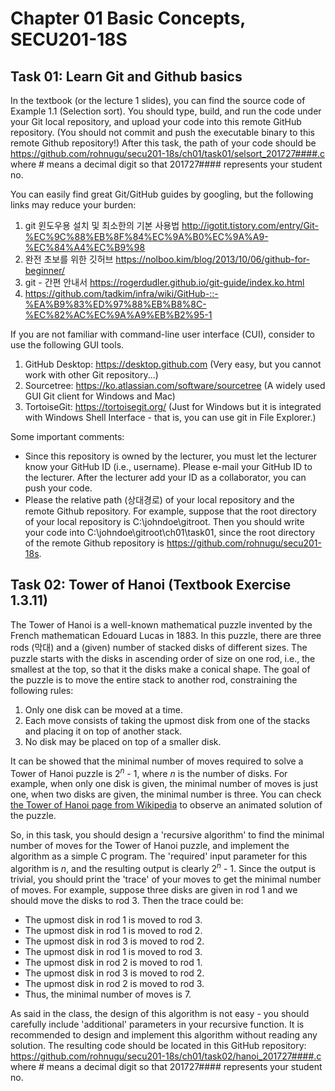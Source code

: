 # Chapter 01 Basic Concepts, SECU201-18S

## Task 01: Learn Git and Github basics
In the textbook (or the lecture 1 slides), you can find the source code of Example 1.1 (Selection sort).
You should type, build, and run the code under your Git local repository, and upload your code into this remote GitHub repository.
(You should not commit and push the executable binary to this remote Github repository!)
After this task, the path of your code should be https://github.com/rohnugu/secu201-18s/ch01/task01/selsort_201727####.c where # means a decimal digit so that 201727#### represents your student no.

You can easily find great Git/GitHub guides by googling, but the following links may reduce your burden:
1. git 윈도우용 설치 및 최소한의 기본 사용법 http://igotit.tistory.com/entry/Git-%EC%9C%88%EB%8F%84%EC%9A%B0%EC%9A%A9-%EC%84%A4%EC%B9%98
2. 완전 초보를 위한 깃허브 https://nolboo.kim/blog/2013/10/06/github-for-beginner/
3. git - 간편 안내서 https://rogerdudler.github.io/git-guide/index.ko.html
4. https://github.com/tadkim/infra/wiki/GitHub-::-%EA%B9%83%ED%97%88%EB%B8%8C-%EC%82%AC%EC%9A%A9%EB%B2%95-1

If you are not familiar with command-line user interface (CUI), consider to use the following GUI tools.
1. GitHub Desktop: https://desktop.github.com (Very easy, but you cannot work with other Git repository...)
2. Sourcetree: https://ko.atlassian.com/software/sourcetree (A widely used GUI Git client for Windows and Mac)
3. TortoiseGit: https://tortoisegit.org/ (Just for Windows but it is integrated with Windows Shell Interface - that is, you can use git in File Explorer.)

Some important comments:
* Since this repository is owned by the lecturer, you must let the lecturer know your GitHub ID (i.e., username). Please e-mail your GitHub ID to the lecturer. After the lecturer add your ID as a collaborator, you can push your code.
* Please the relative path (상대경로) of your local repository and the remote Github repository. For example, suppose that the root directory of your local repository is C:\johndoe\gitroot. Then you should write your code into C:\johndoe\gitroot\ch01\task01, since the root directory of the remote Github repository is https://github.com/rohnugu/secu201-18s.

## Task 02: Tower of Hanoi (Textbook Exercise 1.3.11)
The Tower of Hanoi is a well-known mathematical puzzle invented by the French mathematican Edouard Lucas in 1883. In this puzzle, there are three rods (막대) and a (given) number of stacked disks of different sizes. The puzzle starts with the disks in ascending order of size on one rod, i.e., the smallest at the top, so that it the disks make a conical shape. The goal of the puzzle is to move the entire stack to another rod, constraining the following rules:
1. Only one disk can be moved at a time.
2. Each move consists of taking the upmost disk from one of the stacks and placing it on top of another stack.
3. No disk may be placed on top of a smaller disk.

It can be showed that the minimal number of moves required to solve a Tower of Hanoi puzzle is 2<sup><i>n</i></sup> - 1, where <i>n</i> is the number of disks. For example, when only one disk is given, the minimal number of moves is just one, when two disks are given, the minimal number is three. You can check <a href="https://en.wikipedia.org/wiki/Tower_of_Hanoi" target="_new">the Tower of Hanoi page from Wikipedia</a> to observe an animated solution of the puzzle.

So, in this task, you should design a 'recursive algorithm' to find the minimal number of moves for the Tower of Hanoi puzzle, and implement the algorithm as a simple C program. The 'required' input parameter for this algorithm is <i>n</i>, and the resulting output is clearly 2<sup><i>n</i></sup> - 1. Since the output is trivial, you should print the 'trace' of your moves to get the minimal number of moves. For example, suppose three disks are given in rod 1 and we should move the disks to rod 3. Then the trace could be:
* The upmost disk in rod 1 is moved to rod 3.
* The upmost disk in rod 1 is moved to rod 2.
* The upmost disk in rod 3 is moved to rod 2.
* The upmost disk in rod 1 is moved to rod 3.
* The upmost disk in rod 2 is moved to rod 1.
* The upmost disk in rod 3 is moved to rod 2.
* The upmost disk in rod 2 is moved to rod 3.
* Thus, the minimal number of moves is 7.

As said in the class, the design of this algorithm is not easy - you should carefully include 'additional' parameters in your recursive function. It is recommended to design and implement this algorithm without reading any solution. The resulting code should be located in this GitHub repository: https://github.com/rohnugu/secu201-18s/ch01/task02/hanoi_201727####.c where # means a decimal digit so that 201727#### represents your student no.
